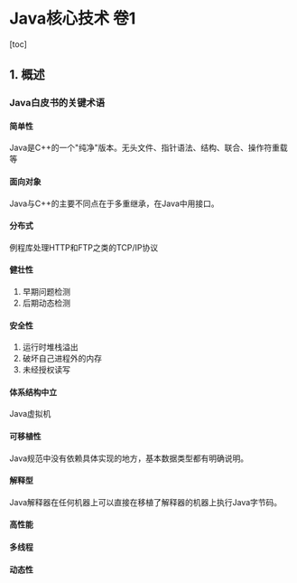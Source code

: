 # Java核心技术 卷1

[toc]

## 1. 概述

### Java白皮书的关键术语

#### 简单性

Java是C++的一个"纯净"版本。无头文件、指针语法、结构、联合、操作符重载等

#### 面向对象

Java与C++的主要不同点在于多重继承，在Java中用接口。

#### 分布式

例程库处理HTTP和FTP之类的TCP/IP协议

#### 健壮性

1. 早期问题检测
2. 后期动态检测

#### 安全性

1. 运行时堆栈溢出
2. 破坏自己进程外的内存
3. 未经授权读写

#### 体系结构中立

Java虚拟机

#### 可移植性

Java规范中没有依赖具体实现的地方，基本数据类型都有明确说明。

#### 解释型

Java解释器在任何机器上可以直接在移植了解释器的机器上执行Java字节码。

#### 高性能

#### 多线程

#### 动态性





